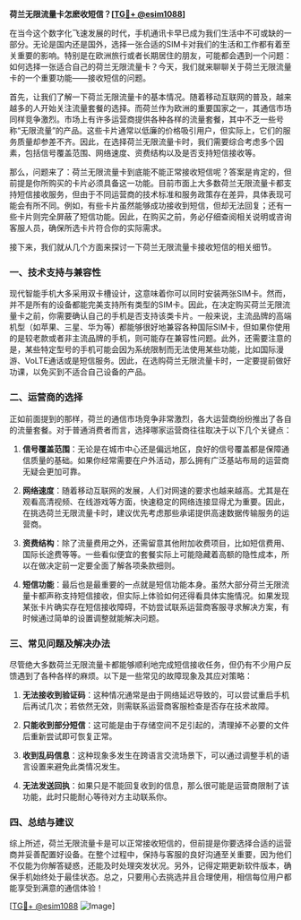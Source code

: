 **荷兰无限流量卡怎麽收短信？[[TG💪+ @esim1088](https://t.me/s/esim1088)]**

在当今这个数字化飞速发展的时代，手机通讯卡早已成为我们生活中不可或缺的一部分。无论是国内还是国外，选择一张合适的SIM卡对我们的生活和工作都有着至关重要的影响。特别是在欧洲旅行或者长期居住的朋友，可能都会遇到一个问题：如何选择一张适合自己的荷兰无限流量卡？今天，我们就来聊聊关于荷兰无限流量卡的一个重要功能——接收短信的问题。

首先，让我们了解一下荷兰无限流量卡的基本情况。随着移动互联网的普及，越来越多的人开始关注流量套餐的选择。而荷兰作为欧洲的重要国家之一，其通信市场同样竞争激烈。市场上有许多运营商提供各种各样的流量套餐，其中不乏一些号称“无限流量”的产品。这些卡片通常以低廉的价格吸引用户，但实际上，它们的服务质量却参差不齐。因此，在选择荷兰无限流量卡时，我们需要综合考虑多个因素，包括信号覆盖范围、网络速度、资费结构以及是否支持短信接收等。

那么，问题来了：荷兰无限流量卡到底能不能正常接收短信呢？答案是肯定的，但前提是你所购买的卡片必须具备这一功能。目前市面上大多数荷兰无限流量卡都支持短信接收服务，但由于不同运营商的技术标准和服务政策存在差异，具体表现可能会有所不同。例如，有些卡片虽然能够成功接收到短信，但却无法回复；还有一些卡片则完全屏蔽了短信功能。因此，在购买之前，务必仔细查阅相关说明或咨询客服人员，确保所选卡片符合你的实际需求。

接下来，我们就从几个方面来探讨一下荷兰无限流量卡接收短信的相关细节。

### **一、技术支持与兼容性**

现代智能手机大多采用双卡槽设计，这意味着你可以同时安装两张SIM卡。然而，并不是所有的设备都能完美支持所有类型的SIM卡。因此，在决定购买荷兰无限流量卡之前，你需要确认自己的手机是否支持该类卡片。一般来说，主流品牌的高端机型（如苹果、三星、华为等）都能够很好地兼容各种国际SIM卡，但如果你使用的是较老款或者非主流品牌的手机，则可能存在兼容性问题。此外，还需要注意的是，某些特定型号的手机可能会因为系统限制而无法使用某些功能，比如国际漫游、VoLTE通话或是短信服务。因此，在选购荷兰无限流量卡时，一定要提前做好功课，以免买到不适合自己设备的产品。

### **二、运营商的选择**

正如前面提到的那样，荷兰的通信市场竞争非常激烈，各大运营商纷纷推出了各自的流量套餐。对于普通消费者而言，选择哪家运营商往往取决于以下几个关键点：

1. **信号覆盖范围**：无论是在城市中心还是偏远地区，良好的信号覆盖都是保障通信质量的基础。如果你经常需要在户外活动，那么拥有广泛基站布局的运营商无疑会更加可靠。
   
2. **网络速度**：随着移动互联网的发展，人们对网速的要求也越来越高。尤其是在观看高清视频、在线游戏等方面，快速稳定的网络连接显得尤为重要。因此，在挑选荷兰无限流量卡时，建议优先考虑那些承诺提供高速数据传输服务的运营商。

3. **资费结构**：除了流量费用之外，还需留意其他附加收费项目，比如短信费用、国际长途费等等。一些看似便宜的套餐实际上可能隐藏着高额的隐性成本，所以在做决定前一定要全面了解各项条款细则。

4. **短信功能**：最后也是最重要的一点就是短信功能本身。虽然大部分荷兰无限流量卡都声称支持短信接收，但实际上体验如何还得看具体实施情况。如果发现某张卡片确实存在短信接收障碍，不妨尝试联系运营商客服寻求解决方案，有时候通过简单的设置调整就能解决问题。

### **三、常见问题及解决办法**

尽管绝大多数荷兰无限流量卡都能够顺利地完成短信接收任务，但仍有不少用户反馈遇到了各种各样的麻烦。以下是一些常见的故障现象及其应对策略：

1. **无法接收到验证码**：这种情况通常是由于网络延迟导致的，可以尝试重启手机后再试几次；若依然无效，则需联系运营商客服检查是否存在技术故障。

2. **只能收到部分短信**：这可能是由于存储空间不足引起的，清理掉不必要的文件后重新尝试即可恢复正常。

3. **收到乱码信息**：这种现象多发生在跨语言交流场景下，可以通过调整手机的语言设置来避免此类情况发生。

4. **无法发送回执**：如果只是不能回复收到的信息，那么很可能是运营商限制了该功能，此时只能耐心等待对方主动联系你。

### **四、总结与建议**

综上所述，荷兰无限流量卡是可以正常接收短信的，但前提是你要选择合适的运营商并妥善配置好设备。在整个过程中，保持与客服的良好沟通至关重要，因为他们不仅能为你解答疑惑，还能及时处理突发状况。另外，记得定期更新软件版本，确保手机始终处于最佳状态。总之，只要用心去挑选并且合理使用，相信每位用户都能享受到满意的通信体验！

[[TG💪+ @esim1088](https://t.me/s/esim1088) ![Image](https://i.postimg.cc/4NQfJmqS/Snipaste-2025-05-13-00-14-12.png)]